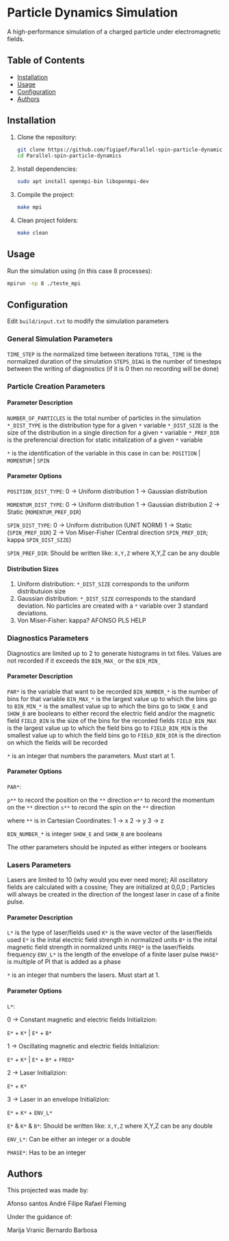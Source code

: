 # Particle Dynamics Simulation

A high-performance simulation of a charged particle under electromagnetic fields.

## Table of Contents
- [Installation](#installation)
- [Usage](#usage)
- [Configuration](#configuration)
- [Authors](#authors)

## Installation

1. Clone the repository:
   ```sh
   git clone https://github.com/figipef/Parallel-spin-particle-dynamics.git
   cd Parallel-spin-particle-dynamics
   ```
2. Install dependencies:
   ```sh
   sudo apt install openmpi-bin libopenmpi-dev
   ```
3. Compile the project:
   ```sh
   make mpi
   ```
4. Clean project folders:
   ```sh
   make clean
   ``` 

## Usage

Run the simulation using (in this case 8 processes):
```sh
mpirun -np 8 ./teste_mpi
``` 

## Configuration

Edit `build/input.txt` to modify the simulation parameters

### General Simulation Parameters

`TIME_STEP` is the normalized time between iterations
`TOTAL_TIME` is the normalized duration of the simulation
`STEPS_DIAG` is the number of timesteps between the writing of diagnostics (if it is 0 then no recording will be done)

### Particle Creation Parameters

#### Parameter Description

`NUMBER_OF_PARTICLES` is the total number of particles in the simulation
`*_DIST_TYPE` is the distribution type for a given `*` variable
`*_DIST_SIZE` is the size of the distribution in a single direction for a given `*` variable
`*_PREF_DIR` is the preferencial direction for static initalization of a given `*` variable

`*` is the identification of the variable in this case in can be:
`POSITION` | `MOMENTUM` | `SPIN`

#### Parameter Options

`POSITION_DIST_TYPE`:
 0 -> Uniform distribution
 1 -> Gaussian distribution

`MOMENTUM_DIST_TYPE`:
 0 -> Uniform distribution
 1 -> Gaussian distribution
 2 -> Static (`MOMENTUM_PREF_DIR`)

`SPIN_DIST_TYPE`:
 0 -> Uniform distribution (UNIT NORM)
 1 -> Static (`SPIN_PREF_DIR`)
 2 -> Von Miser-Fisher (Central direction `SPIN_PREF_DIR`; kappa `SPIN_DIST_SIZE`)

`SPIN_PREF_DIR`:
 Should be written like: `X,Y,Z` where X,Y,Z can be any double

#### Distribution Sizes

1. Uniform distribution:
	`*_DIST_SIZE` corresponds to the uniform distributuion size
2. Gaussian distribution:
	`*_DIST_SIZE` corresponds to the standard deviation. No particles are created with a `*` variable over 3 standard deviations.
3. Von Miser-Fisher:
	kappa? AFONSO PLS HELP

### Diagnostics Parameters

Diagnostics are limited up to 2 to generate histograms in txt files. Values are not recorded if it exceeds the `BIN_MAX_` or the `BIN_MIN_`

#### Parameter Description

`PAR*` is the variable that want to be recorded
`BIN_NUMBER_*` is the number of bins for that variable
`BIN_MAX_*` is the largest value up to which the bins go to
`BIN_MIN_*` is the smallest value up to which the bins go to
`SHOW_E` and `SHOW_B` are booleans to either record the electric field and/or the magnetic field
`FIELD_BIN` is the size of the bins for the recorded fields
`FIELD_BIN_MAX` is the largest value up to which the field bins go to 
`FIELD_BIN_MIN` is the smallest value up to which the field bins go to 
`FIELD_BIN_DIR` is the direction on which the fields will be recorded

`*` is an integer that numbers the parameters. Must start at 1.

#### Parameter Options

`PAR*`:

 `p**` to record the position on the `**` direction
 `m**` to record the momentum on the `**` direction
 `s**` to record the spin on the `**` direction

 where `**` is in Cartesian Coordinates:
  1 -> x
  2 -> y
  3 -> z

`BIN_NUMBER_*`  is integer
`SHOW_E` and `SHOW_B` are booleans

The other parameters should be inputed as either integers or booleans

### Lasers Parameters

Lasers are limited to 10 (why would you ever need more);
All oscillatory fields are calculated with a cossine;
They are initialized at 0,0,0 ;
Particles will always be created in the direction of the longest laser in case of a finite pulse.

#### Parameter Description

`L*` is the type of laser/fields used
`K*` is the wave vector of the laser/fields used
`E*` is the inital electric field strength in normalized units
`B*` is the inital magnetic field strength in normalized units
`FREQ*` is the laser/fields frequency
`ENV_L*` is the length of the envelope of a finite laser pulse
`PHASE*` is multiple of PI that is added as a phase

`*` is an integer that numbers the lasers. Must start at 1.

#### Parameter Options

`L*`:

 0 -> Constant magnetic and electric fields
 Initializion:

  `E*` + `K*` | `E*` + `B*`

 1 -> Oscillating magnetic and electric fields
 Initializion:
  
  `E*` + `K*` | `E*` + `B*` + `FREQ*` 

 2 -> Laser
 Initializion:
  
  `E*` + `K*`

 3 -> Laser in an envelope
 Initializion:
  
  `E*` + `K*` + `ENV_L*`

`E*` & `K*` & `B*`:
 Should be written like: `X,Y,Z` where X,Y,Z can be any double

`ENV_L*`:
 Can be either an integer or a double

`PHASE*`:
 Has to be an integer

## Authors

This projected was made by:

Afonso santos
André Filipe
Rafael Fleming

Under the guidance of:

Marija Vranic
Bernardo Barbosa
